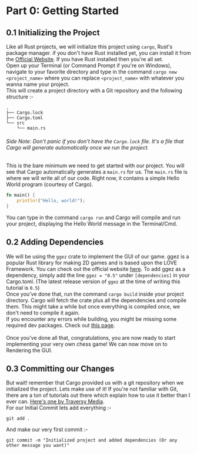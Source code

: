 # Part 0: Getting Started
## 0.1 Initializing the Project
Like all Rust projects, we will initialize this project using `cargo`, Rust's package manager. if you
don't have Rust installed yet, you can install it from the [Official Website](https://www.rust-lang.org/tools/install).
If you have Rust installed then you're all set.
<br>
Open up your Terminal (or Command Prompt if you're on Windows), navigate to your favorite directory and
type in the command `cargo new <project_name>` where you can replace `<project_name>` with whatever
you wanna name your project.
<br>
This will create a project directory with a Git repository and the following structure :-
```
.
├── Cargo.lock
├── Cargo.toml
└── src
    └── main.rs
```
###### Side Note: Don't panic if you don't have the `Cargo.lock` file. It's a file that Cargo will generate automatically once we run the project.
This is the bare minimum we need to get started with our project. You will see that Cargo 
automatically generates a `main.rs` for us. The `main.rs` file is where we will
write all of our code. Right now, it contains a simple Hello World program (courtesy of Cargo).
```rust
fn main() {
    println!("Hello, world!");
}
```
You can type in the command `cargo run` and Cargo will compile and run your project, displaying the
Hello World message in the Terminal/Cmd.

## 0.2 Adding Dependencies
We will be using the `ggez` crate to implement the GUI of our game. ggez is a popular Rust library 
for making 2D games and is based upon the LOVE Framework. You can check out the official website [here](https://ggez.rs/).
To add ggez as a dependency, simply add the line `ggez = "0.5"` under `[dependencies]` in your
Cargo.toml. (The latest release version of `ggez` at the time of writing this tutorial is `0.5`)
<br>
Once you've done that, run the command `cargo build` inside your project directory. Cargo will fetch
the crate plus all the dependencies and compile them. This might take a while but once everything is
compiled once, we don't need to compile it again.
<br>
If you encounter any errors while building, you might be missing some required dev packages.
Check out [this page](https://github.com/ggez/ggez/blob/master/docs/BuildingForEveryPlatform.md).
<br>
<br>
Once you've done all that, congratulations, you are now ready to start implementing your very own
chess game! We can now move on to Rendering the GUI.

## 0.3 Committing our Changes
But wait! remember that Cargo provided us with a git repository when we initialized the project.
Lets make use of it! If you're not familiar with Git, there are a ton of tutorials out there which
explain how to use it better than I ever can. [Here's one by Traversy Media](https://www.youtube.com/watch?v=SWYqp7iY_Tc).
<br>
For our Initial Commit lets add everything :-
```
git add .
```
And make our very first commit :-
```
git commit -m "Initialized project and added dependencies (Or any other message you want)"
```
